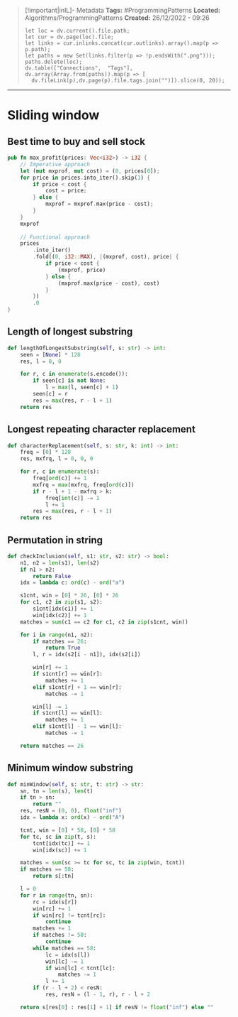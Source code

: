 > [!important|inIL]- Metadata
> **Tags:** #ProgrammingPatterns 
> **Located:** Algorithms/ProgrammingPatterns
> **Created:** 26/12/2022 - 09:26
> ```dataviewjs
>let loc = dv.current().file.path;
>let cur = dv.page(loc).file;
>let links = cur.inlinks.concat(cur.outlinks).array().map(p => p.path);
>let paths = new Set(links.filter(p => !p.endsWith(".png")));
>paths.delete(loc);
>dv.table(["Connections",  "Tags"], dv.array(Array.from(paths)).map(p => [
>   dv.fileLink(p),dv.page(p).file.tags.join("")]).slice(0, 20));
> ```

___
# Sliding window
## Best time to buy and sell stock 
```rust
pub fn max_profit(prices: Vec<i32>) -> i32 {
    // Imperative approach
    let (mut mxprof, mut cost) = (0, prices[0]);
    for price in prices.into_iter().skip(1) {
        if price < cost {
            cost = price;
        } else {
            mxprof = mxprof.max(price - cost);
        }
    }
    mxprof
    
    // Functional approach 
    prices
        .into_iter()
        .fold((0, i32::MAX), |(mxprof, cost), price| {
            if price < cost {
                (mxprof, price)
            } else {
                (mxprof.max(price - cost), cost)
            }
        })
        .0
}
```

## Length of longest substring
```python
def lengthOfLongestSubstring(self, s: str) -> int:
    seen = [None] * 128
    res, l = 0, 0

    for r, c in enumerate(s.encode()):
        if seen[c] is not None:
            l = max(l, seen[c] + 1)
        seen[c] = r
        res = max(res, r - l + 1)
    return res
```

## Longest repeating character replacement 
```python
def characterReplacement(self, s: str, k: int) -> int:
    freq = [0] * 128
    res, mxfrq, l = 0, 0, 0

    for r, c in enumerate(s):
        freq[ord(c)] += 1
        mxfrq = max(mxfrq, freq[ord(c)])
        if r - l + 1 - mxfrq > k:
            freq[int(c)] -= 1
            l += 1
        res = max(res, r - l + 1)
    return res
```

## Permutation in string 
```python
def checkInclusion(self, s1: str, s2: str) -> bool:
    n1, n2 = len(s1), len(s2)
    if n1 > n2:
        return False
    idx = lambda c: ord(c) - ord("a")

    s1cnt, win = [0] * 26, [0] * 26
    for c1, c2 in zip(s1, s2):
        s1cnt[idx(c1)] += 1
        win[idx(c2)] += 1
    matches = sum(c1 == c2 for c1, c2 in zip(s1cnt, win))

    for i in range(n1, n2):
        if matches == 26:
            return True
        l, r = idx(s2[i - n1]), idx(s2[i])

        win[r] += 1
        if s1cnt[r] == win[r]:
            matches += 1
        elif s1cnt[r] + 1 == win[r]:
            matches -= 1

        win[l] -= 1
        if s1cnt[l] == win[l]:
            matches += 1
        elif s1cnt[l] - 1 == win[l]:
            matches -= 1

    return matches == 26
```

## Minimum window substring
```python
def minWindow(self, s: str, t: str) -> str:
    sn, tn = len(s), len(t)
    if tn > sn:
        return ""
    res, resN = (0, 0), float("inf")
    idx = lambda x: ord(x) - ord("A")

    tcnt, win = [0] * 58, [0] * 58
    for tc, sc in zip(t, s):
        tcnt[idx(tc)] += 1
        win[idx(sc)] += 1

    matches = sum(sc >= tc for sc, tc in zip(win, tcnt))
    if matches == 58:
        return s[:tn]

    l = 0
    for r in range(tn, sn):
        rc = idx(s[r])
        win[rc] += 1
        if win[rc] != tcnt[rc]:
            continue
        matches += 1
        if matches != 58:
            continue
        while matches == 58:
            lc = idx(s[l])
            win[lc] -= 1
            if win[lc] < tcnt[lc]:
                matches -= 1
            l += 1
        if (r - l + 2) < resN:
            res, resN = (l - 1, r), r - l + 2

    return s[res[0] : res[1] + 1] if resN != float("inf") else ""
```